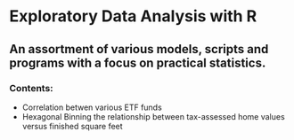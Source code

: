 # Exploratory Data Analysis with R

## An assortment of various models, scripts and programs with a focus on practical statistics.

### Contents:
- Correlation betwen various ETF funds
- Hexagonal Binning the relationship between tax-assessed home values versus finished square feet

